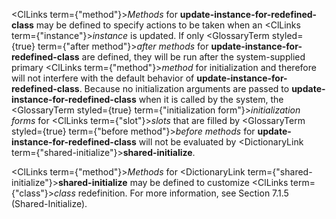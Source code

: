  



<ClLinks  term={"method"}><i>Methods</i></ClLinks> for **update-instance-for-redefined-class** may be defined to specify actions to be taken when an <ClLinks  term={"instance"}><i>instance</i></ClLinks> is updated. If only <GlossaryTerm styled={true} term={"after method"}><i>after methods</i></GlossaryTerm> for **update-instance-for-redefined-class** are defined, they will be run after the system-supplied primary <ClLinks  term={"method"}><i>method</i></ClLinks> for initialization and therefore will not interfere with the default behavior of **update-instance-for-redefined-class**. Because no initialization arguments are passed to **update-instance-for-redefined-class** when it is called by the system, the <GlossaryTerm styled={true} term={"initialization form"}><i>initialization forms</i></GlossaryTerm> for <ClLinks  term={"slot"}><i>slots</i></ClLinks> that are filled by <GlossaryTerm styled={true} term={"before method"}><i>before methods</i></GlossaryTerm> for **update-instance-for-redefined-class** will not be evaluated by <DictionaryLink  term={"shared-initialize"}><b>shared-initialize</b></DictionaryLink>. 



<ClLinks  term={"method"}><i>Methods</i></ClLinks> for <DictionaryLink  term={"shared-initialize"}><b>shared-initialize</b></DictionaryLink> may be defined to customize <ClLinks  term={"class"}><i>class</i></ClLinks> redefinition. For more information, see Section 7.1.5 (Shared-Initialize). 



